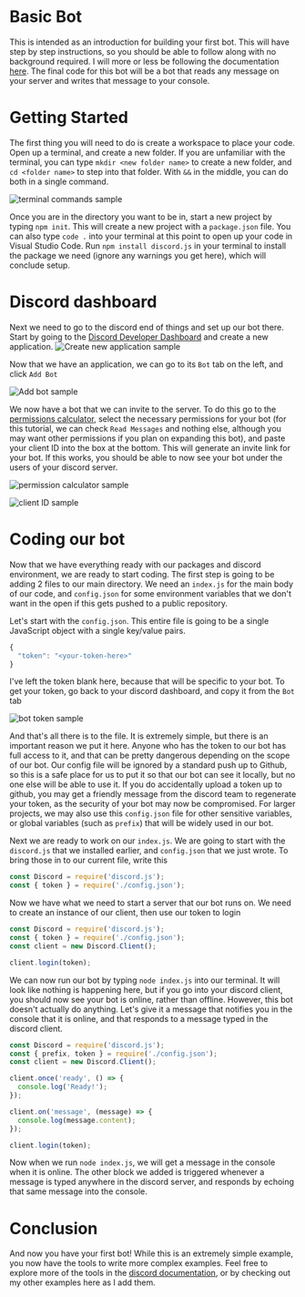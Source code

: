 # Basic Bot
This is intended as an introduction for building your first bot. This will have step by step instructions, so you should be able to follow along with no background required.
I will more or less be following the documentation [here](https://discordjs.guide/). The final code for this bot will be a bot that reads any message on your server and writes
that message to your console.

# Getting Started
The first thing you will need to do is create a workspace to place your code. Open up a terminal, and create a new folder. If you are unfamiliar with the terminal,
you can type `mkdir <new folder name>` to create a new folder, and `cd <folder name>` to step into that folder. With `&&` in the middle, you can do both in a single command.

![terminal commands sample](https://github.com/danielprue/discord_bot_tutorial/blob/main/basic_bot/photos/mkdir.PNG?raw=true)

Once you are in the directory you want to be in, start a new project by typing `npm init`. This will create a new project with a `package.json` file. You can also type `code .` 
into your terminal at this point to open up your code in Visual Studio Code. Run `npm install discord.js` in your terminal to install the package we need (ignore any warnings you
get here), which will conclude setup.

# Discord dashboard
Next we need to go to the discord end of things and set up our bot there. Start by going to the [Discord Developer Dashboard](https://discord.com/developers/applications)
and create a new application.
![Create new application sample](https://github.com/danielprue/discord_bot_tutorial/blob/main/basic_bot/photos/discord_new_app.PNG?raw=true)

Now that we have an application, we can go to its `Bot` tab on the left, and click `Add Bot`

![Add bot sample](https://github.com/danielprue/discord_bot_tutorial/blob/main/basic_bot/photos/add_bot.PNG?raw=true)

We now have a bot that we can invite to the server. To do this go to the [permissions calculator](https://discordapi.com/permissions.html#0), select the necessary permissions 
for your bot (for this tutorial, we can check `Read Messages` and nothing else, although you may want other permissions if you plan on expanding this bot), 
and paste your client ID into the box at the bottom. This will generate an invite link for your bot. If this works, you should be able to now see your bot under 
the users of your discord server.

![permission calculator sample](https://github.com/danielprue/discord_bot_tutorial/blob/main/basic_bot/photos/permissions.PNG?raw=true)

![client ID sample](https://github.com/danielprue/discord_bot_tutorial/blob/main/basic_bot/photos/client_id.PNG?raw=true)

# Coding our bot
Now that we have everything ready with our packages and discord environment, we are ready to start coding. The first step is going to be adding 2 files to our main directory.
We need an `index.js` for the main body of our code, and `config.json` for some environment variables that we don't want in the open if this gets pushed to a public repository.

Let's start with the `config.json`. This entire file is going to be a single JavaScript object with a single key/value pairs.
```javascript
{
  "token": "<your-token-here>"
}
```
I've left the token blank here, because that will be specific to your bot. To get your token, go back to your discord dashboard, and copy it from the `Bot` tab

![bot token sample](https://github.com/danielprue/discord_bot_tutorial/blob/main/basic_bot/photos/bot_token.PNG?raw=true)

And that's all there is to the file. It is extremely simple, but there is an important reason we put it here. Anyone who has the token to our bot has full access to it, 
and that can be pretty dangerous depending on the scope of our bot. Our config file will be ignored by a standard push up to Github, so this is a safe place for us to 
put it so that our bot can see it locally, but no one else will be able to use it. If you do accidentally upload a token up to github, you may get a friendly message
from the discord team to regenerate your token, as the security of your bot may now be compromised. For larger projects, we may also use this `config.json` file for 
other sensitive variables, or global variables (such as `prefix`) that will be widely used in our bot.

Next we are ready to work on our `index.js`. We are going to start with the `discord.js` that we installed earlier, and `config.json` that we just wrote. To bring
those in to our current file, write this
```javascript
const Discord = require('discord.js');
const { token } = require('./config.json');
```

Now we have what we need to start a server that our bot runs on. We need to create an instance of our client, then use our token to login
```javascript
const Discord = require('discord.js');
const { token } = require('./config.json');
const client = new Discord.Client();

client.login(token);
```

We can now run our bot by typing `node index.js` into our terminal. It will look like nothing is happening here, but if you go into your discord client, you should now see
your bot is online, rather than offline. However, this bot doesn't actually do anything. Let's give it a message that notifies you in the console that it is online, and 
that responds to a message typed in the discord client.
```javascript
const Discord = require('discord.js');
const { prefix, token } = require('./config.json');
const client = new Discord.Client();

client.once('ready', () => {
  console.log('Ready!');
});

client.on('message', (message) => {
  console.log(message.content);
});

client.login(token);
```

Now when we run `node index.js`, we will get a message in the console when it is online. The other block we added is triggered whenever a message is typed anywhere in the
discord server, and responds by echoing that same message into the console.

# Conclusion
And now you have your first bot! While this is an extremely simple example, you now have the tools to write more complex examples. Feel free to explore more of the tools
in the [discord documentation](https://discordjs.guide/), or by checking out my other examples here as I add them.

